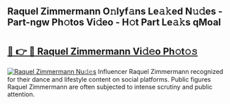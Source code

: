 ## Raquel Zimmermann O𝚗lyf𝚊ns Le𝚊𝚔ed N𝚞𝚍es - Part-ngw Ph𝚘tos Vi𝚍eo - H𝚘t Part Le𝚊𝚔s qMoaI

# <h2><a href="http://hf650cu.feru.top/?c=Raquel+Zimmermann">🔗 👉 🔴 Raquel Zimmermann Vi𝚍𝚎o Ph𝚘t𝚘𝚜</a></h2>

[![Raquel Zimmermann Nu𝚍𝚎s](https://i.imgur.com/0TWrTi3.gif)](http://hf650cu.feru.top/?c=Raquel+Zimmermann)
Influencer Raquel Zimmermann recognized for their dance and lifestyle content on social platforms. Public figures Raquel Zimmermann are often subjected to intense scrutiny and public attention. 
